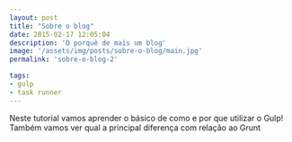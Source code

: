```yaml
---
layout: post
title: "Sobre o blog"
date: 2015-02-17 12:05:04
description: 'O porquê de mais um blog'
image: '/assets/img/posts/sobre-o-blog/main.jpg'
permalink: 'sobre-o-blog-2'

tags: 
- gulp 
- task runner
---
```

Neste tutorial vamos aprender o básico de como e por que utilizar o Gulp! Também
vamos ver qual a principal diferença com relação ao Grunt